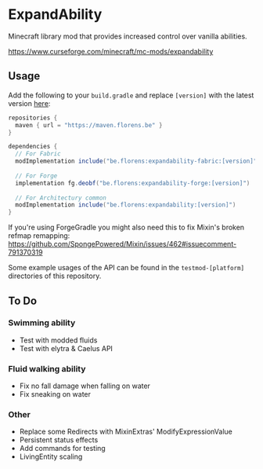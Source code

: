 # ExpandAbility
Minecraft library mod that provides increased control over vanilla abilities.

https://www.curseforge.com/minecraft/mc-mods/expandability

## Usage
Add the following to your `build.gradle` and replace `[version]` with the latest version [here](https://github.com/florensie/ExpandAbility/releases):

```groovy
repositories {
  maven { url = "https://maven.florens.be" }
}

dependencies {
  // For Fabric
  modImplementation include("be.florens:expandability-fabric:[version]")
  
  // For Forge
  implementation fg.deobf("be.florens:expandability-forge:[version]")
  
  // For Architectury common
  modImplementation include("be.florens:expandability:[version]")
}
```
If you're using ForgeGradle you might also need this to fix Mixin's broken refmap remapping: https://github.com/SpongePowered/Mixin/issues/462#issuecomment-791370319

Some example usages of the API can be found in the `testmod-[platform]` directories of this repository.

## To Do
### Swimming ability
  - Test with modded fluids
  - Test with elytra & Caelus API

### Fluid walking ability
  - Fix no fall damage when falling on water
  - Fix sneaking on water

### Other
- Replace some Redirects with MixinExtras' ModifyExpressionValue
- Persistent status effects
- Add commands for testing
- LivingEntity scaling
